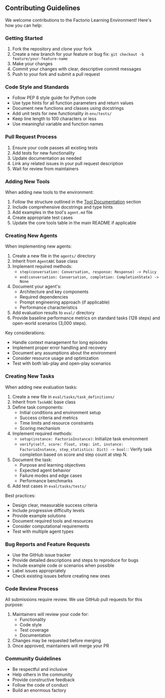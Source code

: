 ## Contributing Guidelines

We welcome contributions to the Factorio Learning Environment! Here's how you can help:

### Getting Started

1. Fork the repository and clone your fork
2. Create a new branch for your feature or bug fix: `git checkout -b feature/your-feature-name`
3. Make your changes
4. Commit your changes with clear, descriptive commit messages
5. Push to your fork and submit a pull request

### Code Style and Standards

- Follow PEP 8 style guide for Python code
- Use type hints for all function parameters and return values
- Document new functions and classes using docstrings
- Add unit tests for new functionality in `env/tests/`
- Keep line length to 100 characters or less
- Use meaningful variable and function names

### Pull Request Process

1. Ensure your code passes all existing tests
2. Add tests for new functionality
3. Update documentation as needed
4. Link any related issues in your pull request description
5. Wait for review from maintainers

### Adding New Tools

When adding new tools to the environment:

1. Follow the structure outlined in the [Tool Documentation](readme.md/##tool-documentation) section
2. Include comprehensive docstrings and type hints
3. Add examples in the tool's `agent.md` file
4. Create appropriate test cases
5. Update the core tools table in the main README if applicable

### Creating New Agents

When implementing new agents:

1. Create a new file in the `agents/` directory
2. Inherit from `AgentABC` base class
3. Implement required methods:
   - `step(conversation: Conversation, response: Response) -> Policy`
   - `end(conversation: Conversation, completion: CompletionState) -> None`
4. Document your agent's:
   - Architecture and key components
   - Required dependencies
   - Prompt engineering approach (if applicable)
   - Performance characteristics
5. Add evaluation results to `eval/` directory
6. Provide baseline performance metrics on standard tasks (128 steps) and open-world scenarios (3,000 steps).

Key considerations:
- Handle context management for long episodes
- Implement proper error handling and recovery
- Document any assumptions about the environment
- Consider resource usage and optimization
- Test with both lab-play and open-play scenarios

### Creating New Tasks

When adding new evaluation tasks:

1. Create a new file in `eval/tasks/task_definitions/`
2. Inherit from `TaskABC` base class
3. Define task components:
   - Initial conditions and environment setup
   - Success criteria and metrics
   - Time limits and resource constraints
   - Scoring mechanism
4. Implement required methods:
   - `setup(instance: FactorioInstance)`: Initialize task environment
   - `verify(self, score: float, step: int, instance: FactorioInstance, step_statistics: Dict) -> bool:`: Verify task completion based on score and step count at step N.
5. Document the task:
   - Purpose and learning objectives
   - Expected agent behavior
   - Failure modes and edge cases
   - Performance benchmarks
6. Add test cases in `eval/tasks/tests/`

Best practices:
- Design clear, measurable success criteria
- Include progressive difficulty levels
- Provide example solutions
- Document required tools and resources
- Consider computational requirements
- Test with multiple agent types

### Bug Reports and Feature Requests

- Use the GitHub issue tracker
- Provide detailed descriptions and steps to reproduce for bugs
- Include example code or scenarios when possible
- Label issues appropriately
- Check existing issues before creating new ones

### Code Review Process

All submissions require review. We use GitHub pull requests for this purpose:

1. Maintainers will review your code for:
   - Functionality
   - Code style
   - Test coverage
   - Documentation
2. Changes may be requested before merging
3. Once approved, maintainers will merge your PR

### Community Guidelines

- Be respectful and inclusive
- Help others in the community
- Provide constructive feedback
- Follow the code of conduct
- Build an enormous factory